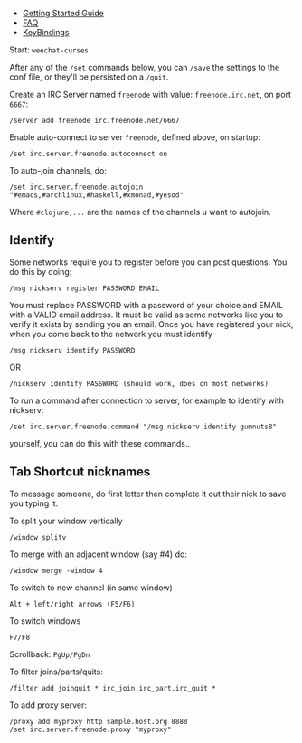 * [Getting Started Guide](http://www.weechat.org/files/doc/stable/weechat_quickstart.en.html)
* [FAQ](http://weechat.org/files/doc/weechat_faq.en.html)
* [KeyBindings](http://www.weechat.org/files/doc/stable/weechat_user.en.html#key_bindings)

Start: `weechat-curses`

After any of the `/set` commands below, you can `/save` the settings to
the conf file, or they'll be persisted on a `/quit`.

Create an IRC Server named `freenode` with value: `freenode.irc.net`,
on port `6667`:

    /server add freenode irc.freenode.net/6667

Enable auto-connect to server `freenode`, defined above, on startup:

    /set irc.server.freenode.autoconnect on

To auto-join channels, do:

    /set irc.server.freenode.autojoin "#emacs,#archlinux,#haskell,#xmonad,#yesod"

Where `#clojure,...` are the names of the channels u want to autojoin.

## Identify

Some networks require you to register before you can post questions.
You do this by doing:

    /msg nickserv register PASSWORD EMAIL 

You must replace PASSWORD with a password of your choice and EMAIL
with a VALID email address. It must be valid as some networks like you
to verify it exists by sending you an email. Once you have registered
your nick, when you come back to the network you must identify

    /msg nickserv identify PASSWORD 

OR 

    /nickserv identify PASSWORD (should work, does on most networks) 

To run a command after connection to server, for example to identify
with nickserv:

    /set irc.server.freenode.command "/msg nickserv identify gumnuts8"

yourself, you can do this with these commands..

## Tab Shortcut nicknames

To message someone, do first letter then <TAB> complete it out their
nick to save you typing it.

To split your window vertically

    /window splitv

To merge with an adjacent window (say #4) do:

    /window merge -window 4
    
To switch to new channel (in same window)

    Alt + left/right arrows (F5/F6)

To switch windows

    F7/F8
    
Scrollback: `PgUp/PgDn`

To filter joins/parts/quits:

    /filter add joinquit * irc_join,irc_part,irc_quit *

To add proxy server:

    /proxy add myproxy http sample.host.org 8888
    /set irc.server.freenode.proxy "myproxy"

